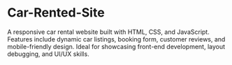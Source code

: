 # Car-Rented-Site
A responsive car rental website built with HTML, CSS, and JavaScript. Features include dynamic car listings, booking form, customer reviews, and mobile-friendly design. Ideal for showcasing front-end development, layout debugging, and UI/UX skills.
